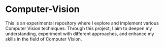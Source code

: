 # Computer-Vision
This is an experimental repository where I explore and implement various Computer Vision techniques. Through this project, I aim to deepen my understanding, experiment with different approaches, and enhance my skills in the field of Computer Vision.
